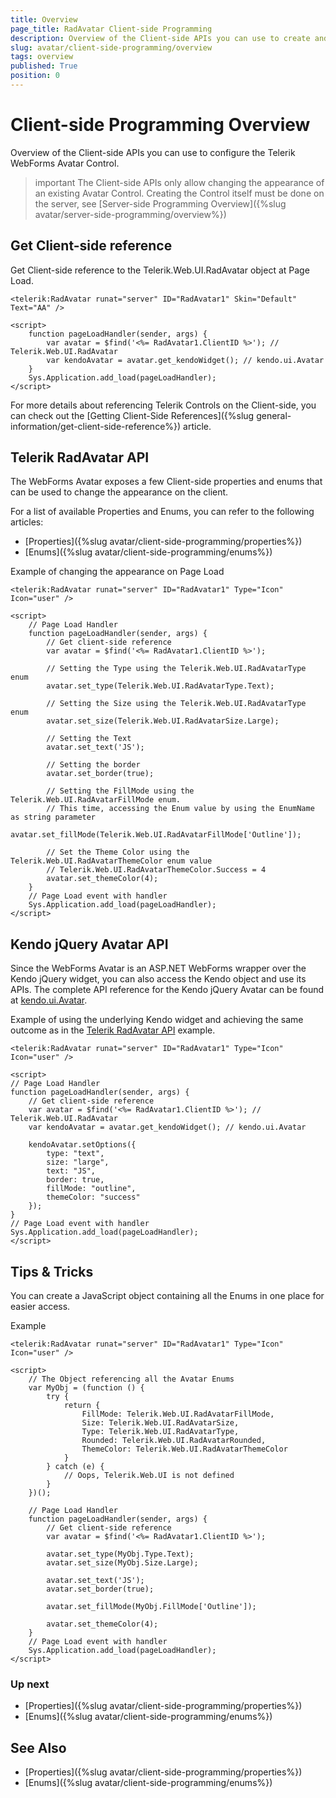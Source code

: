 ```yaml
---
title: Overview
page_title: RadAvatar Client-side Programming
description: Overview of the Client-side APIs you can use to create and configure the Telerik WebForms Avatar Control.
slug: avatar/client-side-programming/overview
tags: overview
published: True
position: 0
---
```


# Client-side Programming Overview

Overview of the Client-side APIs you can use to configure the Telerik WebForms Avatar Control.

>important The Client-side APIs only allow changing the appearance of an existing Avatar Control. Creating the Control itself must be done on the server, see [Server-side Programming Overview]({%slug avatar/server-side-programming/overview%})

## Get Client-side reference

Get Client-side reference to the Telerik.Web.UI.RadAvatar object at Page Load.

````ASP.NET
<telerik:RadAvatar runat="server" ID="RadAvatar1" Skin="Default" Text="AA" />

<script>
    function pageLoadHandler(sender, args) {
        var avatar = $find('<%= RadAvatar1.ClientID %>'); // Telerik.Web.UI.RadAvatar
        var kendoAvatar = avatar.get_kendoWidget(); // kendo.ui.Avatar
    }
    Sys.Application.add_load(pageLoadHandler);
</script>
````

For more details about referencing Telerik Controls on the Client-side, you can check out the [Getting Client-Side References]({%slug general-information/get-client-side-reference%}) article.

## Telerik RadAvatar API

The WebForms Avatar exposes a few Client-side properties and enums that can be used to change the appearance on the client.

For a list of available Properties and Enums, you can refer to the following articles:
- [Properties]({%slug avatar/client-side-programming/properties%})
- [Enums]({%slug avatar/client-side-programming/enums%})

Example of changing the appearance on Page Load

````ASP.NET
<telerik:RadAvatar runat="server" ID="RadAvatar1" Type="Icon" Icon="user" />

<script>
    // Page Load Handler
    function pageLoadHandler(sender, args) {
        // Get client-side reference
        var avatar = $find('<%= RadAvatar1.ClientID %>');

        // Setting the Type using the Telerik.Web.UI.RadAvatarType enum
        avatar.set_type(Telerik.Web.UI.RadAvatarType.Text);

        // Setting the Size using the Telerik.Web.UI.RadAvatarType enum
        avatar.set_size(Telerik.Web.UI.RadAvatarSize.Large);

        // Setting the Text
        avatar.set_text('JS');

        // Setting the border
        avatar.set_border(true);

        // Setting the FillMode using the Telerik.Web.UI.RadAvatarFillMode enum.
        // This time, accessing the Enum value by using the EnumName as string parameter
        avatar.set_fillMode(Telerik.Web.UI.RadAvatarFillMode['Outline']);

        // Set the Theme Color using the Telerik.Web.UI.RadAvatarThemeColor enum value
        // Telerik.Web.UI.RadAvatarThemeColor.Success = 4
        avatar.set_themeColor(4);
    }
    // Page Load event with handler
    Sys.Application.add_load(pageLoadHandler);
</script>
````

## Kendo jQuery Avatar API

Since the WebForms Avatar is an ASP.NET WebForms wrapper over the Kendo jQuery widget, you can also access the Kendo object and use its APIs. The complete API reference for the Kendo jQuery Avatar can be found at [kendo.ui.Avatar](https://docs.telerik.com/kendo-ui/api/javascript/ui/avatar).

Example of using the underlying Kendo widget and achieving the same outcome as in the [Telerik RadAvatar API](#telerik-radavatar-api) example.

````ASP.NET
<telerik:RadAvatar runat="server" ID="RadAvatar1" Type="Icon" Icon="user" />

<script>
// Page Load Handler
function pageLoadHandler(sender, args) {
    // Get client-side reference
    var avatar = $find('<%= RadAvatar1.ClientID %>'); // Telerik.Web.UI.RadAvatar
    var kendoAvatar = avatar.get_kendoWidget(); // kendo.ui.Avatar

    kendoAvatar.setOptions({
        type: "text",
        size: "large",
        text: "JS",
        border: true,
        fillMode: "outline",
        themeColor: "success"
    });
}
// Page Load event with handler
Sys.Application.add_load(pageLoadHandler);
</script>
````


## Tips & Tricks

You can create a JavaScript object containing all the Enums in one place for easier access.

Example

````ASP.NET
<telerik:RadAvatar runat="server" ID="RadAvatar1" Type="Icon" Icon="user" />

<script>
    // The Object referencing all the Avatar Enums
    var MyObj = (function () {
        try {
            return {
                FillMode: Telerik.Web.UI.RadAvatarFillMode,
                Size: Telerik.Web.UI.RadAvatarSize,
                Type: Telerik.Web.UI.RadAvatarType,
                Rounded: Telerik.Web.UI.RadAvatarRounded,
                ThemeColor: Telerik.Web.UI.RadAvatarThemeColor
            }
        } catch (e) {
            // Oops, Telerik.Web.UI is not defined
        }
    })();

    // Page Load Handler
    function pageLoadHandler(sender, args) {
        // Get client-side reference
        var avatar = $find('<%= RadAvatar1.ClientID %>');

        avatar.set_type(MyObj.Type.Text);
        avatar.set_size(MyObj.Size.Large);

        avatar.set_text('JS');
        avatar.set_border(true);

        avatar.set_fillMode(MyObj.FillMode['Outline']);

        avatar.set_themeColor(4);
    }
    // Page Load event with handler
    Sys.Application.add_load(pageLoadHandler);
</script>
````

### Up next

- [Properties]({%slug avatar/client-side-programming/properties%})
- [Enums]({%slug avatar/client-side-programming/enums%})


## See Also

- [Properties]({%slug avatar/client-side-programming/properties%})
- [Enums]({%slug avatar/client-side-programming/enums%})
